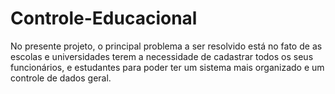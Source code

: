 # Controle-Educacional
No presente projeto, o principal problema a ser resolvido está no fato de as escolas e universidades terem a necessidade de cadastrar todos os seus funcionários, e estudantes para poder ter um sistema mais organizado e um controle de dados geral.
